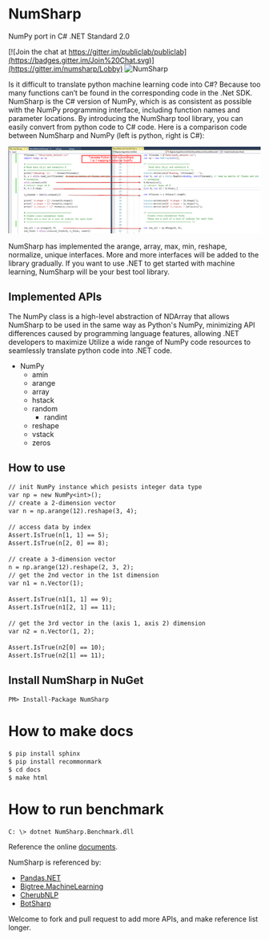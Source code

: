 # NumSharp

NumPy port in C# .NET Standard 2.0

[![Join the chat at https://gitter.im/publiclab/publiclab](https://badges.gitter.im/Join%20Chat.svg)](https://gitter.im/numsharp/Lobby)
![NumSharp](https://ci.appveyor.com/api/projects/status/bmaauxd9rx5lsq9i?svg=true)

Is it difficult to translate python machine learning code into C#? Because too many functions can’t be found in the corresponding code in the .Net SDK. NumSharp is the C# version of NumPy, which is as consistent as possible with the NumPy programming interface, including function names and parameter locations. By introducing the NumSharp tool library, you can easily convert from python code to C# code. Here is a comparison code between NumSharp and NumPy (left is python, right is C#):

![comparision](docs/_static/screenshots/python-csharp-comparision.png)

NumSharp has implemented the arange, array, max, min, reshape, normalize, unique interfaces. More and more interfaces will be added to the library gradually. If you want to use .NET to get started with machine learning, NumSharp will be your best tool library.

## Implemented APIs

The NumPy class is a high-level abstraction of NDArray that allows NumSharp to be used in the same way as Python's NumPy, minimizing API differences caused by programming language features, allowing .NET developers to maximize Utilize a wide range of NumPy code resources to seamlessly translate python code into .NET code.

* NumPy
  * amin
  * arange
  * array
  * hstack
  * random
    * randint
  * reshape
  * vstack
  * zeros
  
## How to use
```
// init NumPy instance which pesists integer data type
var np = new NumPy<int>();
// create a 2-dimension vector
var n = np.arange(12).reshape(3, 4);

// access data by index
Assert.IsTrue(n[1, 1] == 5);
Assert.IsTrue(n[2, 0] == 8);

// create a 3-dimension vector
n = np.arange(12).reshape(2, 3, 2);
// get the 2nd vector in the 1st dimension
var n1 = n.Vector(1);

Assert.IsTrue(n1[1, 1] == 9);
Assert.IsTrue(n1[2, 1] == 11);

// get the 3rd vector in the (axis 1, axis 2) dimension
var n2 = n.Vector(1, 2);

Assert.IsTrue(n2[0] == 10);
Assert.IsTrue(n2[1] == 11);
```

## Install NumSharp in NuGet
```
PM> Install-Package NumSharp
```

# How to make docs
```
$ pip install sphinx
$ pip install recommonmark
$ cd docs
$ make html
```

# How to run benchmark
```
C: \> dotnet NumSharp.Benchmark.dll
```
Reference the online [documents](https://numsharp.readthedocs.io).

NumSharp is referenced by:
* [Pandas.NET](https://github.com/Oceania2018/Pandas.NET)
* [Bigtree.MachineLearning](https://github.com/Oceania2018/Bigtree.MachineLearning)
* [CherubNLP](https://github.com/Oceania2018/CherubNLP)
* [BotSharp](https://github.com/dotnetcore/BotSharp)

Welcome to fork and pull request to add more APIs, and make reference list longer.
